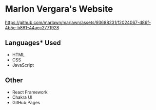 # Marlon Vergara's Website


https://github.com/marlawn/marlawn/assets/93688231/f2024067-d86f-4b5e-b861-44aec2771928


## Languages* Used
- HTML
- CSS
- JavaScript
## Other
- React Framework
- Chakra UI
- GitHub Pages
